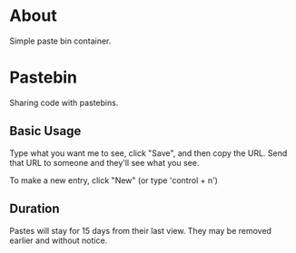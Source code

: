 # About

Simple paste bin container.

# Pastebin

Sharing code with pastebins.

## Basic Usage

Type what you want me to see, click "Save", and then copy the URL.  Send that
URL to someone and they'll see what you see.

To make a new entry, click "New" (or type 'control + n')


## Duration

Pastes will stay for 15 days from their last view.  They may be removed earlier
and without notice.


